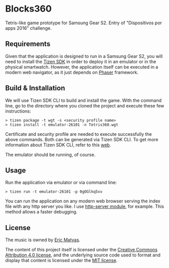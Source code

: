 # Blocks360

Tetris-like game prototype for Samsung Gear S2. Entry of "Dispositivos por apps 2016" challenge.

## Requirements

Given that the application is designed to run in a Samsung Gear S2, you will need to install the [Tizen SDK](https://developer.tizen.org/development/tools/download) in order to deploy it in an emulator or in the physical smartwatch. However, the application itself can be executed in a modern web navigator, as it just depends on [Phaser](http://phaser.io/) framework.

## Build & Installation

We will use Tizen SDK CLI to build and install the game. With the command line, go to the directory where you cloned the project and execute these few instructions:

    > tizen package -t wgt -s <security profile name>
    > tizen install -t emulator-26101 -n Tetris360.wgt

Certificate and security profile are needed to execute successfully the above commands. Both can be generated via Tizen SDK CLI. To get more information about Tizen SDK CLI, refer to this [web](https://developer.tizen.org/development/tools/native-tools/command-line-interface).

The emulator should be running, of course.

## Usage

Run the application via emulator or via command line:

    > tizen run -t emulator-26101 -p 0gOGlkq5xv

You can run the application on any modern web browser serving the index file with any http server you like. I use [http-server module](https://www.npmjs.com/package/http-server), for example. This method allows a faster debugging.

## License

The music is owned by [Eric Matyas](http://soundimage.org/).

The content of this project itself is licensed under the [Creative Commons Attribution 4.0 license](https://creativecommons.org/licenses/by/4.0/), and the underlying source code used to format and display that content is licensed under the [MIT license](http://opensource.org/licenses/mit-license.php).
